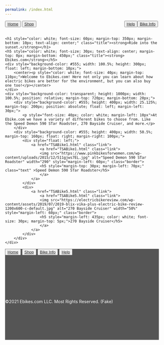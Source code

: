 ```yaml
---
permalink: /index.html
---
```

<!DOCTYPE html>
<html lang="en">
<head>
    <link rel="stylesheet" href="TSAHomeStyle.css">
    <meta charset="UTF-8">
    <title>EBikes Home</title>
</head>
<body>
    <div class="headbar">
    <button class="Button"><a href="index.html" class="link">Home</a></button>
    <button class="Button"><a href="TSAShop.html" class="link">Shop</a></button>
    <button class="Button" style="float: right;"><a href="TSAInfo.html" class="link">Bike Info</a></button>
    <button class="Button" style="float: right;"><a href="TSAHelp.html" class="link">Help</a></button>
    </div>
    <br>

    <h1 style="color: white; font-size: 60px; margin-top: 350px; margin-bottom: 10px; text-align: center;" class="title"><strong>Ride into the sunset.</strong></h1>
    <h5 style="color: white; font-size: 30px; text-align: center; margin-top: 0px; margin-bottom: 450px;" class="title"><strong> Ebikes.com</strong></h5>
    <div style="background-color: #555; width: 100.5%; height: 300px; float: left; margin-bottom: 10px;">
        <center><p style="color: white; font-size: 40px; margin-top: 110px;">Welcome to Ebikes.com! Here not only you can learn about how electric bikes are better for the environment, but you can also buy one too!</p></center>
    </div>
    <div style="background-color: transparent; height: 1000px; width: 100.5%; position: relative; margin-top: 720px; margin-bottom: 20px;">
        <div style="background-color: #555; height: 400px; width: 25.125%; margin-top: 200px; position: absolute; float: left; margin-left: 30px;">
            <p style="font-size: 40px; color: white; margin-left: 10px">At Ebike.com we have a variety of different bikes to choose from. Like the Speed Demon 590 STar Roadster, 270 Bayside Cruiser, and more.</p>
        </div>
        <div style="background-color: #555; height: 400px; width: 50.5%; margin-top: 160px; float: right; margin-right: 100px;">
            <div style="float: left;">
                <a href="TSABike1.html" class="link">
                    <a href="TSABike1.html" class="link">
                    <img src="https://www.pinkbikesforwomen.com/wp-content/uploads/2015/12/511gjws7EL.jpg" alt="Speed Demon 590 STar Roadster" width="290" style="margin-left: 60px;" class="border">
                    <h5 style="margin-top: 30px; margin-left: 70px;" class="text" >Speed Demon 590 STar Roadster</h5>
                    </a>
                </a>
            </div>
            <div>
                <a href="TSABike5.html" class="link">
                    <a href="TSABike5.html" class="link">
                    <img src="https://electricbikereview.com/wp-content/assets/2019/07/2019-blix-vika-plus-electric-bike-review-1200x600-c-default.jpg" alt="270 Bayside Cruiser" width="50%" style="margin-left: 60px;" class="border">
                    <h5 style="margin-left: 435px; color: white; font-size: 30px; margin-top: 5px;">270 Bayside Cruiser</h5>
                    </a>
                </a>
            </div>
        </div>
    </div>
<div style="background-color: #555; width: 100.5%; height: 300px; margin-bottom; 0px;">
    <button class="downButton"><a href="TSAHome.html" class="link">Home</a></button>
    <button class="downButton"><a href="TSAShop.html" class="link">Shop</a></button>
    <button class="downButton"><a href="TSAInfo.html" class="link">Bike Info</a></button>
    <button class="downButton" style="margin-bottom: 130px;"><a href="TSAHelp.html" class="link">Help</a></button>
    <p style="color: white;">©2021 Ebikes.com LLC. Most Rights Reserved. (Fake)</p>


</div>

</body>
</html>
